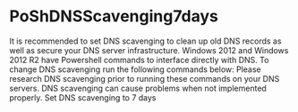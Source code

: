# PoShDNSScavenging7days
It is recommended to set DNS scavenging to clean up old DNS records as well as secure your DNS server infrastructure.  Windows 2012 and Windows 2012 R2 have Powershell commands to interface directly with DNS. To change DNS scavenging run the following commands below:     Please research DNS scavenging prior to running these commands on your DNS servers. DNS scavenging can cause problems when not implemented properly. Set DNS scavenging to 7 days
